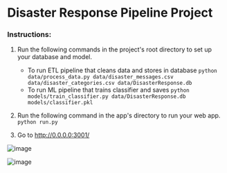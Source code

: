 # Disaster Response Pipeline Project

### Instructions:
1. Run the following commands in the project's root directory to set up your database and model.

    - To run ETL pipeline that cleans data and stores in database
        `python data/process_data.py data/disaster_messages.csv data/disaster_categories.csv data/DisasterResponse.db`
    - To run ML pipeline that trains classifier and saves
        `python models/train_classifier.py data/DisasterResponse.db models/classifier.pkl`

2. Run the following command in the app's directory to run your web app.
    `python run.py`

3. Go to http://0.0.0.0:3001/


![image](https://user-images.githubusercontent.com/22134737/220867792-e1c65ff2-e1b8-443c-aa3f-2bff614baed0.png)

![image](https://user-images.githubusercontent.com/22134737/220868415-78afb485-e0d9-40ca-b9ba-2fe15592264e.png)
